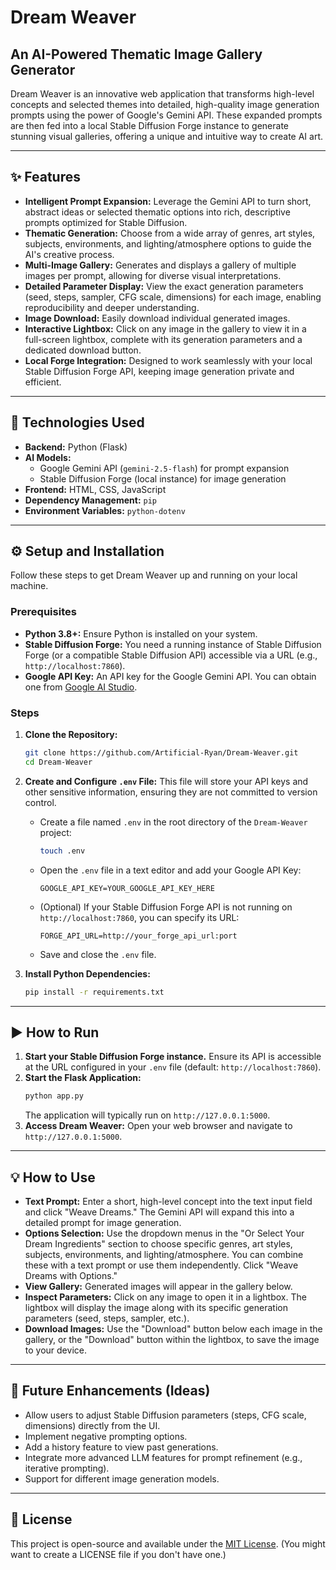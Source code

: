 # Dream Weaver

## An AI-Powered Thematic Image Gallery Generator

Dream Weaver is an innovative web application that transforms high-level concepts and selected themes into detailed, high-quality image generation prompts using the power of Google's Gemini API. These expanded prompts are then fed into a local Stable Diffusion Forge instance to generate stunning visual galleries, offering a unique and intuitive way to create AI art.

---

## ✨ Features

*   **Intelligent Prompt Expansion:** Leverage the Gemini API to turn short, abstract ideas or selected thematic options into rich, descriptive prompts optimized for Stable Diffusion.
*   **Thematic Generation:** Choose from a wide array of genres, art styles, subjects, environments, and lighting/atmosphere options to guide the AI's creative process.
*   **Multi-Image Gallery:** Generates and displays a gallery of multiple images per prompt, allowing for diverse visual interpretations.
*   **Detailed Parameter Display:** View the exact generation parameters (seed, steps, sampler, CFG scale, dimensions) for each image, enabling reproducibility and deeper understanding.
*   **Image Download:** Easily download individual generated images.
*   **Interactive Lightbox:** Click on any image in the gallery to view it in a full-screen lightbox, complete with its generation parameters and a dedicated download button.
*   **Local Forge Integration:** Designed to work seamlessly with your local Stable Diffusion Forge API, keeping image generation private and efficient.

---

## 🚀 Technologies Used

*   **Backend:** Python (Flask)
*   **AI Models:**
    *   Google Gemini API (`gemini-2.5-flash`) for prompt expansion
    *   Stable Diffusion Forge (local instance) for image generation
*   **Frontend:** HTML, CSS, JavaScript
*   **Dependency Management:** `pip`
*   **Environment Variables:** `python-dotenv`

---

## ⚙️ Setup and Installation

Follow these steps to get Dream Weaver up and running on your local machine.

### Prerequisites

*   **Python 3.8+:** Ensure Python is installed on your system.
*   **Stable Diffusion Forge:** You need a running instance of Stable Diffusion Forge (or a compatible Stable Diffusion API) accessible via a URL (e.g., `http://localhost:7860`).
*   **Google API Key:** An API key for the Google Gemini API. You can obtain one from [Google AI Studio](https://aistudio.google.com/).

### Steps

1.  **Clone the Repository:**
    ```bash
    git clone https://github.com/Artificial-Ryan/Dream-Weaver.git
    cd Dream-Weaver
    ```

2.  **Create and Configure `.env` File:**
    This file will store your API keys and other sensitive information, ensuring they are not committed to version control.
    *   Create a file named `.env` in the root directory of the `Dream-Weaver` project:
        ```bash
        touch .env
        ```
    *   Open the `.env` file in a text editor and add your Google API Key:
        ```
        GOOGLE_API_KEY=YOUR_GOOGLE_API_KEY_HERE
        ```
    *   (Optional) If your Stable Diffusion Forge API is not running on `http://localhost:7860`, you can specify its URL:
        ```
        FORGE_API_URL=http://your_forge_api_url:port
        ```
    *   Save and close the `.env` file.

3.  **Install Python Dependencies:**
    ```bash
    pip install -r requirements.txt
    ```

---

## ▶️ How to Run

1.  **Start your Stable Diffusion Forge instance.** Ensure its API is accessible at the URL configured in your `.env` file (default: `http://localhost:7860`).
2.  **Start the Flask Application:**
    ```bash
    python app.py
    ```
    The application will typically run on `http://127.0.0.1:5000`.
3.  **Access Dream Weaver:**
    Open your web browser and navigate to `http://127.0.0.1:5000`.

---

## 💡 How to Use

*   **Text Prompt:** Enter a short, high-level concept into the text input field and click "Weave Dreams." The Gemini API will expand this into a detailed prompt for image generation.
*   **Options Selection:** Use the dropdown menus in the "Or Select Your Dream Ingredients" section to choose specific genres, art styles, subjects, environments, and lighting/atmosphere. You can combine these with a text prompt or use them independently. Click "Weave Dreams with Options."
*   **View Gallery:** Generated images will appear in the gallery below.
*   **Inspect Parameters:** Click on any image to open it in a lightbox. The lightbox will display the image along with its specific generation parameters (seed, steps, sampler, etc.).
*   **Download Images:** Use the "Download" button below each image in the gallery, or the "Download" button within the lightbox, to save the image to your device.

---

## 🔮 Future Enhancements (Ideas)

*   Allow users to adjust Stable Diffusion parameters (steps, CFG scale, dimensions) directly from the UI.
*   Implement negative prompting options.
*   Add a history feature to view past generations.
*   Integrate more advanced LLM features for prompt refinement (e.g., iterative prompting).
*   Support for different image generation models.

---

## 📄 License

This project is open-source and available under the [MIT License](LICENSE). (You might want to create a LICENSE file if you don't have one.)
